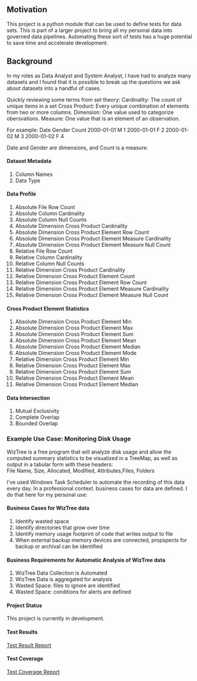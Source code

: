 ## Motivation
This project is a python module that can be used to define tests for data sets. This is part of a larger project to bring all my personal data into governed data pipelines. Automating these sort of tests has a huge potential to save time and accelerate development.

## Background
In my roles as Data Analyst and System Analyst, I have had to analyze many datasets and I found that it is possible to break up the questions we ask about datasets into a handful of cases.

Quickly reviewing some terms from set theory:
Cardinality: The count of unique items in a set
Cross Product: Every unique combination of elements from two or more columns.
Dimension: One value used to categorize obersvations.
Measure:  One value that is an element of an observation.

For example:
Date		Gender	Count
2000-01-01	M		1
2000-01-01	F		2
2000-01-02	M		3
2000-01-02	F		4

Date and Gender are dimensions, and Count is a measure.

#### Dataset Metadata
<ol>
<li>Column Names</li>
<li>Data Type</li>
</ol>

#### Data Profile
<ol>
<li>Absolute File Row Count</li>
<li>Absolute Column Cardinality</li>
<li>Absolute Column Null Counts</li>
<li>Absolute Dimension Cross Product Cardinality</li>
<li>Absolute Dimension Cross Product Element Row Count</li>
<li>Absolute Dimension Cross Product Element Measure Cardinality</li>
<li>Absolute Dimension Cross Product Element Measure Null Count</li>
<li>Relative File Row Count</li>
<li>Relative Column Cardinality</li>
<li>Relative Column Null Counts</li>
<li>Relative Dimension Cross Product Cardinality</li>
<li>Relative Dimension Cross Product Element Count</li>
<li>Relative Dimension Cross Product Element Row Count</li>
<li>Relative Dimension Cross Product Element Measure Cardinality</li>
<li>Relative Dimension Cross Product Element Measure Null Count</li>
</ol>

#### Cross Product Element Statistics
<ol>
<li>Absolute Dimension Cross Product Element Min</li>
<li>Absolute Dimension Cross Product Element Max</li>
<li>Absolute Dimension Cross Product Element Sum</li>
<li>Absolute Dimension Cross Product Element Mean</li>
<li>Absolute Dimension Cross Product Element Median</li>
<li>Absolute Dimension Cross Product Element Mode</li>
<li>Relative Dimension Cross Product Element Min</li>
<li>Relative Dimension Cross Product Element Max</li>
<li>Relative Dimension Cross Product Element Sum</li>
<li>Relative Dimension Cross Product Element Mean</li>
<li>Relative Dimension Cross Product Element Median</li>
</ol>

#### Data Intersection
<ol>
<li>Mutual Exclusivity</li>
<li>Complete Overlap</li>
<li>Bounded Overlap</li>
</ol>

### Example Use Case: Monitoring Disk Usage
WizTree is a free program that will analyze disk usage and allow the computed summary statistics to be visualized in a TreeMap, as well as output in a tabular form with these headers:  
File Name, Size, Allocated, Modified, Attributes,Files, Folders

I've used Windows Task Scheduler to automate the recording of this data every day. In a professional context. business cases for data are defined. I do that here for my personal use:
#### Business Cases for WizTree data
<ol>
<li>Identify wasted space</li>
<li>Identify directories that grow over time</li>
<li>Identify memory usage footprint of code that writes output to file</li>
<li>When external backup memory devices are connected, propspects for backup or archival can be identified</li>
</ol>

#### Business Requirements for Automatic Analysis of WizTree data
<ol>
<li>WizTree Data Collection is Automated</li>
<li>WizTree Data is aggregated for analysis</li>
<li>Wasted Space: files to ignore are identified</li>
<li>Wasted Space: conditions for alerts are defined</li>
</ol>

#### Project Status
This project is currently in development. 

#### Test Results
<a href="https://hdickie.github.io/Data_Profile_Tester/pages/test_results.html">Test Result Report</a>

#### Test Coverage
<a href="https://hdickie.github.io/Data_Profile_Tester/htmlcov/index.html">Test Coverage Report</a>

